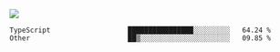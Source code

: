 ![](https://github-profile-summary-cards.vercel.app/api/cards/profile-details?username=igtm&theme=dracula)
<!--START_SECTION:waka-->

```text
TypeScript                   ████████████████░░░░░░░░░   64.24 %
Other                        ██▒░░░░░░░░░░░░░░░░░░░░░░   09.85 %
```

<!--END_SECTION:waka-->
